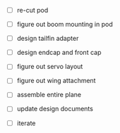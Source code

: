

- [ ] re-cut pod
- [ ] figure out boom mounting in pod
- [ ] design tailfin adapter
- [ ] design endcap and front cap
- [ ] figure out servo layout
- [ ] figure out wing attachment

- [ ] assemble entire plane
- [ ] update design documents
- [ ] iterate